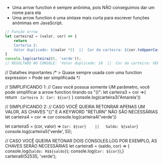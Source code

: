* Uma arrow function é sempre anônima, pois NÃO conseguimos dar um nome para ela
* Uma arrow function é uma sintaxe mais curta para escrever funções anônimas em JavaScript.

```js
// Função arrow
let carteira2 = (valor, cor) => {
    return `
    Carteria 2:
    Valor duplicado: ${valor *2}  ||  Cor da carteira: ${cor.toUpperCase()}`
}
console.log(carteira2(5, 'verde'));
// RESULTADO NO CONSOLE: 'Valor duplicado: 10  ||  Cor da carteira: VERDE'
```



// Datalhes importantes
/*
    > Quase sempre usada com uma function expression
    > Pode ser simplificada
*/



// SIMPLIFICANDO 1:
// Caso você possua somente UM parâmetro, você pode simplificar a arrow function tirando os "()":
let carteira3 = cor =>{ 
    return `
    Carteira 3:
    Cor: ${cor}`
}
console.log(carteira3('Amarela'))




// SIMPLIFICANDO 2:
// CASO VOCÊ QUEIRA RETONRAR APENAS UM VALOR, AS CHAVES "{}" E A KEYWORD "RETURN" NÃO SÃO NECESSÁRIAS
let carteira4 = cor => cor 
console.log(carteira4('verde'))

let carteira5 = (cor, valor) => `Cor: ${cor}    ||   Saldo: ${valor}`
console.log(carteira5('verde', 5));



// CASO VOCÊ QUEIRA RETONAR DOIS CONSOLES.LOG POR EXEMPLO, AS CHAVES SERÃO NECESSÁRIAS
let carteira6 = (saldo, cor) => {
    console.log(`Saldo: R$${saldo}`); 
    console.log(`Cor: ${cor}`);}
carteira6(52535, 'verde');